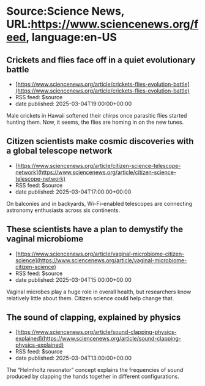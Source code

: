 # Source:Science News, URL:https://www.sciencenews.org/feed, language:en-US

## Crickets and flies face off in a quiet evolutionary battle
 - [https://www.sciencenews.org/article/crickets-flies-evolution-battle](https://www.sciencenews.org/article/crickets-flies-evolution-battle)
 - RSS feed: $source
 - date published: 2025-03-04T19:00:00+00:00

Male crickets in Hawaii softened their chirps once parasitic flies started hunting them. Now, it seems, the flies are homing in on the new tunes.

## Citizen scientists make cosmic discoveries with a global telescope network
 - [https://www.sciencenews.org/article/citizen-science-telescope-network](https://www.sciencenews.org/article/citizen-science-telescope-network)
 - RSS feed: $source
 - date published: 2025-03-04T17:00:00+00:00

On balconies and in backyards, Wi-Fi–enabled telescopes are connecting astronomy enthusiasts across six continents.

## These scientists have a plan to demystify the vaginal microbiome
 - [https://www.sciencenews.org/article/vaginal-microbiome-citizen-science](https://www.sciencenews.org/article/vaginal-microbiome-citizen-science)
 - RSS feed: $source
 - date published: 2025-03-04T15:00:00+00:00

Vaginal microbes play a huge role in overall health, but researchers know relatively little about them. Citizen science could help change that.

## The sound of clapping, explained by physics
 - [https://www.sciencenews.org/article/sound-clapping-physics-explained](https://www.sciencenews.org/article/sound-clapping-physics-explained)
 - RSS feed: $source
 - date published: 2025-03-04T13:00:00+00:00

The “Helmholtz resonator” concept explains the frequencies of sound produced by clapping the hands together in different configurations.

